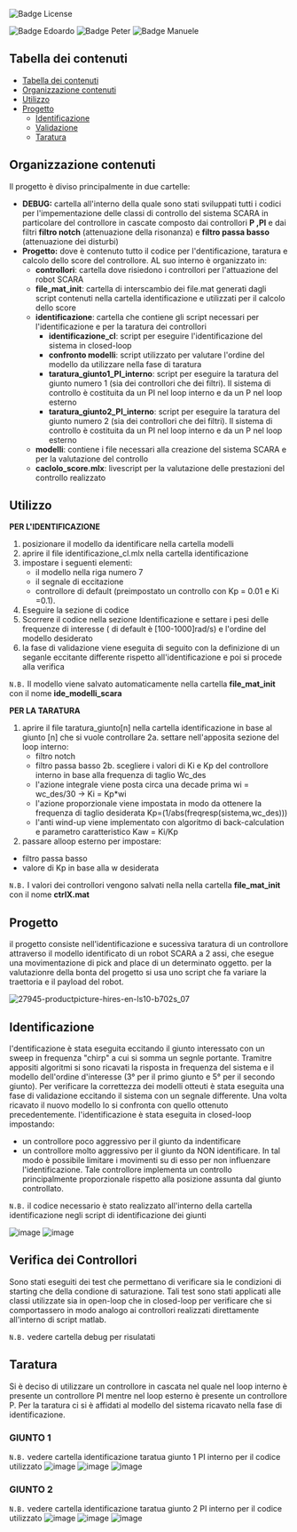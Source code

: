 ![Badge License]

![Badge Edoardo]
![Badge Peter]
![Badge Manuele]


## Tabella dei contenuti

- [Tabella dei contenuti](#tabella-dei-contenuti)
- [Organizzazione contenuti](#organizzazione-contenuti)
- [Utilizzo](#utilizzo)
- [Progetto](#progetto)
  - [Identificazione](#identificazione)
  - [Validazione](#validazione)
  - [Taratura](#taratura)

## Organizzazione contenuti
Il progetto è diviso principalmente in due cartelle:
- **DEBUG:** cartella all'interno della quale sono stati sviluppati tutti i codici per l'impementazione delle classi di controllo del sistema SCARA in particolare del controllore in cascate composto dai controllori **P ,PI** e dai filtri **filtro notch** (attenuazione della risonanza) e **filtro passa basso** (attenuazione dei disturbi)
- **Progetto:** dove è contenuto tutto il codice per l'dentificazione, taratura e calcolo dello score del controllore. AL suo interno è organizzato in:
  - **controllori**: cartella dove risiedono i controllori per l'attuazione del robot SCARA
  - **file_mat_init**: cartella di interscambio dei file.mat generati dagli script contenuti nella cartella identificazione e utilizzati per il calcolo dello score 
  - **identificazione**: cartella che contiene gli script necessari per l'identificazione e per la taratura dei controllori
    - **identificazione_cl**: script per eseguire l'identificazione del sistema in closed-loop
    - **confronto modelli**: script utilizzato per valutare l'ordine del modello da utilizzare nella fase di taratura
    - **taratura_giunto1_PI_interno**: script per eseguire la taratura del giunto numero 1 (sia dei controllori che dei filtri). Il sistema di controllo è costituita da un PI nel loop interno e da un P nel loop esterno
    - **taratura_giunto2_PI_interno**: script per eseguire la taratura del giunto numero 2 (sia dei controllori che dei filtri). Il sistema di controllo è costituita da un PI nel loop interno e da un P nel loop esterno  
  - **modelli**: contiene i file necessari alla creazione del sistema SCARA e per la valutazione del controllo
  - **caclolo_score.mlx**: livescript per la valutazione delle prestazioni del controllo realizzato  
## Utilizzo
**PER L'IDENTIFICAZIONE**
1. posizionare il modello da identificare nella cartella modelli
2. aprire il file identificazione_cl.mlx nella cartella identificazione 
3. impostare i seguenti elementi:
   - il modello nella riga numero 7
   - il segnale di eccitazione
   - controllore di default (preimpostato un controllo con Kp = 0.01 e Ki =0.1).
4. Eseguire la sezione di codice
5. Scorrere il codice nella sezione Identificazione e settare i pesi delle frequenze di interesse ( di default è [100-1000]rad/s) e l'ordine del modello desiderato
6. la fase di validazione viene eseguita di seguito con la definizione di un seganle eccitante differente rispetto all'identificazione e poi si procede alla verifica

 `N.B.` Il modello viene salvato automaticamente nella cartella **file_mat_init** con il nome **ide_modelli_scara**

**PER LA TARATURA**
1. aprire il file taratura_giunto[n] nella cartella identificazione in base al giunto [n] che si vuole controllare
2a. settare nell'apposita sezione del loop interno:
    - filtro notch
    - filtro passa basso 
2b. scegliere i valori di Ki e Kp del controllore interno in base alla frequenza di taglio Wc_des  
   - l'azione integrale viene posta circa una decade prima wi = wc_des/30 -> Ki = Kp*wi
   - l'azione proporzionale viene impostata in modo da ottenere la frequenza di taglio desiderata Kp=(1/abs(freqresp(sistema,wc_des)))
   - l'anti wind-up viene implementato con algoritmo di back-calculation e parametro caratteristico Kaw = Ki/Kp
3.  passare alloop esterno per impostare:
   - filtro passa basso
   - valore di Kp in base alla w desiderata

`N.B.` I valori dei controllori vengono salvati nella nella cartella **file_mat_init** con il nome **ctrlX.mat**

## Progetto
il progetto consiste nell'identificazione e sucessiva taratura di un controllore attraverso il modello identificato di un robot SCARA a 2 assi, che esegue una movimentazione di pick and place di un determinato oggetto. per la valutazionre della bonta del progetto si usa uno script che fa variare la traettoria e il payload del robot.

![27945-productpicture-hires-en-ls10-b702s_07](https://github.com/EdoGitMira/Progetto_LAB_Automatica/assets/49036361/cbf687ad-7725-4ec1-b7af-789939c58dc9)


## Identificazione
l'dentificazione è stata eseguita eccitando il giunto interessato con un sweep in frequenza "chirp" a cui si somma un segnle portante.
Tramitre appositi algoritmi si sono ricavati la risposta in frequenza del sistema e il modello dell'ordine d'interesse (3° per il primo giunto e 5° per il secondo giunto).
Per verificare la correttezza dei modelli otteuti è stata eseguita una fase di validazione eccitando il sistema con un segnale differente. Una volta ricavato il nuovo modello lo si confronta con quello ottenuto precedentemente.
l'identificazione è stata eseguita in closed-loop impostando:
  - un controllore poco aggressivo per il giunto da indentificare
  - un controllore molto aggressivo per il giunto da NON identificare. In tal modo è possibile limitare i movimenti su di esso per non influenzare l'identificazione. Tale controllore implementa un controllo principalmente proporzionale rispetto alla posizione assunta dal giunto controllato.

`N.B.` il codice necessario è stato realizzato all'interno della cartella identificazione negli script di identificazione dei giunti

![image](https://github.com/EdoGitMira/Progetto_LAB_Automatica/assets/49036361/99c6af10-4a14-4407-a690-c2e91acf384c)
![image](https://github.com/EdoGitMira/Progetto_LAB_Automatica/assets/49036361/45c44465-760a-4628-bbe6-c6c5e1c59b33)


## Verifica dei Controllori
Sono stati eseguiti dei test che permettano di verificare sia le condizioni di starting che della condione di saturazione. Tali test sono stati applicati alle classi utilizzate sia in open-loop che in closed-loop per verificare che si comportassero in modo analogo ai controllori realizzati direttamente all'interno di script matlab.

`N.B.` vedere cartella debug per risulatati


## Taratura
Si è deciso di utilizzare un controllore in cascata nel quale nel loop interno è presente un controllore PI mentre nel loop esterno è presente un controllore P.
Per la taratura ci si è affidati al modello del sistema ricavato nella fase di identificazione.
### GIUNTO 1
`N.B.` vedere cartella identificazione taratua giunto 1 PI interno per il codice utilizzato
![image](https://github.com/EdoGitMira/Progetto_LAB_Automatica/assets/49036361/a8412669-4857-4ff6-9513-057d87c992ec)
![image](https://github.com/EdoGitMira/Progetto_LAB_Automatica/assets/49036361/786f4fc2-03d3-4fc7-b57b-d3a427ea8ce6)
![image](https://github.com/EdoGitMira/Progetto_LAB_Automatica/assets/49036361/c01a3ed0-3ebd-459e-9490-f871e64f92e2)

### GIUNTO 2
`N.B.` vedere cartella identificazione taratua giunto 2 PI interno per il codice utilizzato
![image](https://github.com/EdoGitMira/Progetto_LAB_Automatica/assets/49036361/ac3d6805-69f2-4479-982a-3950a2fcf844)
![image](https://github.com/EdoGitMira/Progetto_LAB_Automatica/assets/49036361/2d925c13-6448-474a-a1ac-f1bdc1f5ee18)
![image](https://github.com/EdoGitMira/Progetto_LAB_Automatica/assets/49036361/e3bbf8e2-2e2c-44a4-9d21-b221533f112a)


[Badge License]: https://img.shields.io/badge/License-MIT-yellow.svg?style=for-the-badge
[Badge Edoardo]: https://img.shields.io/badge/Edoardo_Mirandola-FF6600?style=for-the-badge
[Badge Manuele]: https://img.shields.io/badge/Manuele_Pennacchio-FF6600?style=for-the-badge
[Badge Peter]: https://img.shields.io/badge/Peter_William_Fares-FF6600?style=for-the-badge
